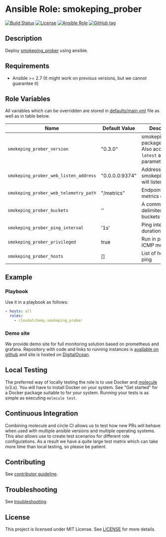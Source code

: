 # Ansible Role: smokeping_prober

[![Build Status](https://travis-ci.com/cloudalchemy/ansible-smokeping_prober.svg?branch=master)](https://travis-ci.com/cloudalchemy/ansible-smokeping_prober)
[![License](https://img.shields.io/badge/license-MIT%20License-brightgreen.svg)](https://opensource.org/licenses/MIT)
[![Ansible Role](https://img.shields.io/badge/ansible%20role-cloudalchemy.smokeping_prober-blue.svg)](https://galaxy.ansible.com/cloudalchemy/smokeping_prober/)
[![GitHub tag](https://img.shields.io/github/tag/cloudalchemy/ansible-smokeping_prober.svg)](https://github.com/cloudalchemy/ansible-smokeping_prober/tags)

## Description

Deploy [smokeping_prober](https://github.com/SuperQ/smokeping_prober) using ansible.

## Requirements

- Ansible >= 2.7 (It might work on previous versions, but we cannot guarantee it)

## Role Variables

All variables which can be overridden are stored in [defaults/main.yml](defaults/main.yml) file as well as in table below.

| Name           | Default Value | Description                        |
| -------------- | ------------- | -----------------------------------|
| `smokeping_prober_version` | "0.3.0" | smokeping prober package version. Also accepts `latest` as parameter. |
| `smokeping_prober_web_listen_address` | "0.0.0.0:9374" | Address on which smokeping_prober will listen |
| `smokeping_prober_web_telemetry_path` | "/metrics" | Endpoint serving metrics data |
| `smokeping_prober_buckets` | '' | A comma delimited list of buckets to use. |
| `smokeping_prober_ping_interval` | '1s' | Ping interval duration |
| `smokeping_prober_privileged` | true | Run in privileged ICMP mode |
| `smokeping_prober_hosts` | [] | List of hosts to ping |

## Example

### Playbook

Use it in a playbook as follows:
```yaml
- hosts: all
  roles:
    - cloudalchemy.smokeping_prober
```

### Demo site

We provide demo site for full monitoring solution based on prometheus and grafana. Repository with code and links to running instances is [available on github](https://github.com/cloudalchemy/demo-site) and site is hosted on [DigitalOcean](https://digitalocean.com).

## Local Testing

The preferred way of locally testing the role is to use Docker and [molecule](https://github.com/ansible-community/molecule) (v3.x). You will have to install Docker on your system. See "Get started" for a Docker package suitable to for your system. Running your tests is as simple as executing `molecule test`.

## Continuous Integration

Combining molecule and circle CI allows us to test how new PRs will behave when used with multiple ansible versions and multiple operating systems. This also allows use to create test scenarios for different role configurations. As a result we have a quite large test matrix which can take more time than local testing, so please be patient.

## Contributing

See [contributor guideline](CONTRIBUTING.md).

## Troubleshooting

See [troubleshooting](TROUBLESHOOTING.md).

## License

This project is licensed under MIT License. See [LICENSE](/LICENSE) for more details.
